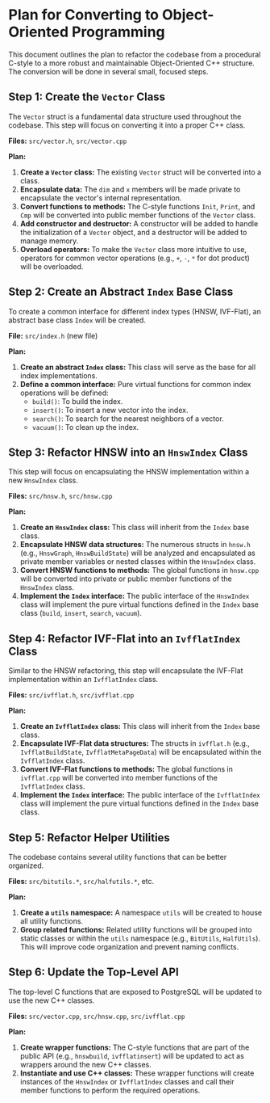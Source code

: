 # Plan for Converting to Object-Oriented Programming

This document outlines the plan to refactor the codebase from a procedural C-style to a more robust and maintainable Object-Oriented C++ structure. The conversion will be done in several small, focused steps.

## Step 1: Create the `Vector` Class

The `Vector` struct is a fundamental data structure used throughout the codebase. This step will focus on converting it into a proper C++ class.

**Files:** `src/vector.h`, `src/vector.cpp`

**Plan:**

1.  **Create a `Vector` class:** The existing `Vector` struct will be converted into a class.
2.  **Encapsulate data:** The `dim` and `x` members will be made private to encapsulate the vector's internal representation.
3.  **Convert functions to methods:** The C-style functions `Init`, `Print`, and `Cmp` will be converted into public member functions of the `Vector` class.
4.  **Add constructor and destructor:** A constructor will be added to handle the initialization of a `Vector` object, and a destructor will be added to manage memory.
5.  **Overload operators:** To make the `Vector` class more intuitive to use, operators for common vector operations (e.g., `+`, `-`, `*` for dot product) will be overloaded.

## Step 2: Create an Abstract `Index` Base Class

To create a common interface for different index types (HNSW, IVF-Flat), an abstract base class `Index` will be created.

**File:** `src/index.h` (new file)

**Plan:**

1.  **Create an abstract `Index` class:** This class will serve as the base for all index implementations.
2.  **Define a common interface:** Pure virtual functions for common index operations will be defined:
    *   `build()`: To build the index.
    *   `insert()`: To insert a new vector into the index.
    *   `search()`: To search for the nearest neighbors of a vector.
    *   `vacuum()`: To clean up the index.

## Step 3: Refactor HNSW into an `HnswIndex` Class

This step will focus on encapsulating the HNSW implementation within a new `HnswIndex` class.

**Files:** `src/hnsw.h`, `src/hnsw.cpp`

**Plan:**

1.  **Create an `HnswIndex` class:** This class will inherit from the `Index` base class.
2.  **Encapsulate HNSW data structures:** The numerous structs in `hnsw.h` (e.g., `HnswGraph`, `HnswBuildState`) will be analyzed and encapsulated as private member variables or nested classes within the `HnswIndex` class.
3.  **Convert HNSW functions to methods:** The global functions in `hnsw.cpp` will be converted into private or public member functions of the `HnswIndex` class.
4.  **Implement the `Index` interface:** The public interface of the `HnswIndex` class will implement the pure virtual functions defined in the `Index` base class (`build`, `insert`, `search`, `vacuum`).

## Step 4: Refactor IVF-Flat into an `IvfflatIndex` Class

Similar to the HNSW refactoring, this step will encapsulate the IVF-Flat implementation within an `IvfflatIndex` class.

**Files:** `src/ivfflat.h`, `src/ivfflat.cpp`

**Plan:**

1.  **Create an `IvfflatIndex` class:** This class will inherit from the `Index` base class.
2.  **Encapsulate IVF-Flat data structures:** The structs in `ivfflat.h` (e.g., `IvfflatBuildState`, `IvfflatMetaPageData`) will be encapsulated within the `IvfflatIndex` class.
3.  **Convert IVF-Flat functions to methods:** The global functions in `ivfflat.cpp` will be converted into member functions of the `IvfflatIndex` class.
4.  **Implement the `Index` interface:** The public interface of the `IvfflatIndex` class will implement the pure virtual functions defined in the `Index` base class.

## Step 5: Refactor Helper Utilities

The codebase contains several utility functions that can be better organized.

**Files:** `src/bitutils.*`, `src/halfutils.*`, etc.

**Plan:**

1.  **Create a `utils` namespace:** A namespace `utils` will be created to house all utility functions.
2.  **Group related functions:** Related utility functions will be grouped into static classes or within the `utils` namespace (e.g., `BitUtils`, `HalfUtils`). This will improve code organization and prevent naming conflicts.

## Step 6: Update the Top-Level API

The top-level C functions that are exposed to PostgreSQL will be updated to use the new C++ classes.

**Files:** `src/vector.cpp`, `src/hnsw.cpp`, `src/ivfflat.cpp`

**Plan:**

1.  **Create wrapper functions:** The C-style functions that are part of the public API (e.g., `hnswbuild`, `ivfflatinsert`) will be updated to act as wrappers around the new C++ classes.
2.  **Instantiate and use C++ classes:** These wrapper functions will create instances of the `HnswIndex` or `IvfflatIndex` classes and call their member functions to perform the required operations.
